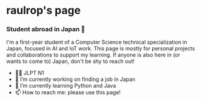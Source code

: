 # raulrop's page
### Student abroad in Japan 👘

I'm a first-year student of a Computer Science technical specialization in Japan, focused in AI and IoT work.
This page is mostly for personal projects and collaborations to support my learning.
If anyone is also here in (or wants to come to) Japan, don't be shy to reach out!

- 👨‍🎓 JLPT N1
- 🔭 I’m currently working on finding a job in Japan
- 🌱 I’m currently learning Python and Java
- 📫 How to reach me: please use this page!
